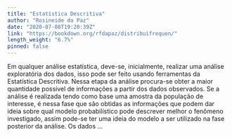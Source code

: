 ```yaml
---
title: "Estatística Descritiva"
author: "Rosineide da Paz"
date: "2020-07-08T19:20:39Z"
link: "https://bookdown.org/rfdapaz/distribuifrequen/"
length_weight: "6.7%"
pinned: false
---
```


Em qualquer análise estatística, deve-se, inicialmente, realizar uma análise exploratória dos dados, isso pode ser feito usando ferramentas da Estatística Descritiva. Nessa etapa da análise procura-se obter a maior quantidade possível de informações a partir dos dados observados. Se a análise é realizada tendo como base uma amostra da população de interesse, é nessa fase que são obtidas as informações que podem dar ideia sobre qual modelo probabilístico pode descrever melhor o fenômeno investigado, assim pode-se ter uma ideia do modelo a ser utilizado na fase posterior da análise. Os dados ...
